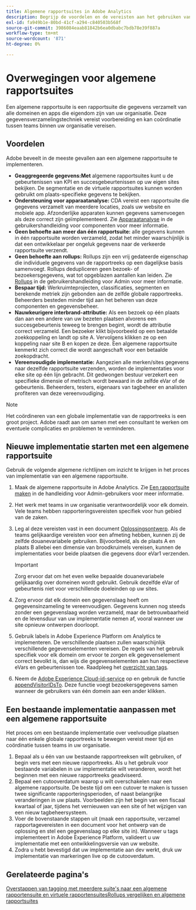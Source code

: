 ```yaml
---
title: Algemene rapportsuites in Adobe Analytics
description: Begrijp de voordelen en de vereisten aan het gebruiken van een globale rapportreeks.
exl-id: fa949b1e-80bd-41cf-a294-c840503b568f
source-git-commit: 3986084eaab81842b6ea0dbabc7bdb78e39f887a
workflow-type: tm+mt
source-wordcount: '871'
ht-degree: 0%

---
```


# Overwegingen voor algemene rapportsuites

Een algemene rapportsuite is een rapportsuite die gegevens verzamelt van alle domeinen en apps die eigendom zijn van uw organisatie. Deze gegevensverzamelingstechniek vereist voorbereiding en kan coördinatie tussen teams binnen uw organisatie vereisen.

## Voordelen

Adobe beveelt in de meeste gevallen aan een algemene rapportsuite te implementeren.

* **Geaggregeerde gegevens:Met** algemene rapportsuites kunt u de gebeurtenissen van KPI en succesgebeurtenissen op uw eigen sites bekijken. De segmentatie en de virtuele rapportsuites kunnen worden gebruikt om plaats-specifieke gegevens te bekijken.
* **Ondersteuning voor apparaatanalyse:** CDA vereist een rapportsuite die gegevens verzamelt van meerdere locaties, zoals uw website en mobiele app. Afzonderlijke apparaten kunnen gegevens samenvoegen als deze correct zijn geïmplementeerd. Zie [Apparaatanalyse](../../components/cda/overview.md) in de gebruikershandleiding voor componenten voor meer informatie.
* **Geen behoefte aan meer dan één rapportsuite:** alle gegevens kunnen in één rapportsuite worden verzameld, zodat het minder waarschijnlijk is dat een ontwikkelaar per ongeluk gegevens naar de verkeerde rapportsuite verzendt.
* **Geen behoefte aan rollups:** Rollups zijn een vrij gedateerde eigenschap die individuele gegevens van de rapportreeks op een dagelijkse basis samenvoegt. Rollups dedupliceren geen bezoek- of bezoekersgegevens, wat tot opgeblazen aantallen kan leiden. Zie [Rollups](../../admin/c-manage-report-suites/rollup-report-suite.md) in de gebruikershandleiding voor Admin voor meer informatie.
* **Bespaar tijd:** Werkruimteprojecten, classificaties, segmenten en berekende metriek zijn gebonden aan de zelfde globale rapportreeks. Beheerders besteden minder tijd aan het beheren van deze componenten en gegevensbeheer.
* **Nauwkeurigere interbrand-attributie:** Als een bezoek op één plaats dan aan een andere van uw bezeten plaatsen alvorens een succesgebeurtenis teweeg te brengen begint, wordt de attributie correct verzameld. Een bezoeker klikt bijvoorbeeld op een betaalde zoekkoppeling en landt op site A. Vervolgens klikken ze op een koppeling naar site B en kopen ze deze. Een algemene rapportsuite kenmerkt zich correct die wordt aangeschaft voor een betaalde zoekopdracht.
* **Vereenvoudigde implementatie:** Aangezien alle merken/sites gegevens naar dezelfde rapportsuite verzenden, worden de implementaties voor elke site op één lijn gebracht. Dit gedwongen bestuur verzekert een specifieke dimensie of metrisch wordt bewaard in de zelfde eVar of de gebeurtenis. Beheerders, testers, eigenaars van tagbeheer en analisten profiteren van deze vereenvoudiging.

>[!NOTE]
>
>Het coördineren van een globale implementatie van de rapportreeks is een groot project. Adobe raadt aan om samen met een consultant te werken om eventuele complicaties en problemen te verminderen.

## Nieuwe implementatie starten met een algemene rapportsuite

Gebruik de volgende algemene richtlijnen om inzicht te krijgen in het proces van implementatie van een algemene rapportsuite.

1. Maak de algemene rapportsuite in Adobe Analytics. Zie [Een rapportsuite maken](/help/admin/c-manage-report-suites/c-new-report-suite/t-create-a-report-suite.md) in de handleiding voor Admin-gebruikers voor meer informatie.
1. Het werk met teams in uw organisatie verantwoordelijk voor elk domein. Vele teams hebben rapporteringsvereisten specifiek voor hun gebied van de zaken.
1. Leg al deze vereisten vast in een document [Oplossingsontwerp](solution-design.md). Als de teams gelijkaardige vereisten voor een afmeting hebben, kunnen zij de zelfde douanevariabele gebruiken. Bijvoorbeeld, als de plaats A en plaats B allebei een dimensie van broodkruimels vereisen, kunnen de implementaties voor beide plaatsen die gegevens door eVar1 verzenden.

   >[!IMPORTANT]
   >
   >Zorg ervoor dat om het even welke bepaalde douanevariabele gelijkaardig over domeinen wordt gebruikt. Gebruik dezelfde eVar of gebeurtenis niet voor verschillende doeleinden op uw sites.
1. Zorg ervoor dat elk domein een gegevenslaag heeft om gegevensinzameling te vereenvoudigen. Gegevens kunnen nog steeds zonder een gegevenslaag worden verzameld, maar de betrouwbaarheid en de levensduur van uw implementatie nemen af, vooral wanneer uw site opnieuw ontwerpen doorloopt.
1. Gebruik labels in Adobe Experience Platform om Analytics te implementeren. De verschillende plaatsen zullen waarschijnlijk verschillende gegevenselementen vereisen. De regels van het gebruik specifiek voor elk domein om ervoor te zorgen elk gegevenselement correct bevolkt is, dan wijs die gegevenselementen aan hun respectieve eVars en gebeurtenissen toe. Raadpleeg het [overzicht van tags](https://experienceleague.adobe.com/docs/experience-platform/tags/home.html).
1. Neem de [Adobe Experience Cloud-id-service](https://experienceleague.adobe.com/docs/id-service/using/home.html) op en gebruik de functie [appendVisitorIDsTo](https://experienceleague.adobe.com/docs/id-service/using/id-service-api/methods/appendvisitorid.html). Deze functie voegt bezoekersgegevens samen wanneer de gebruikers van één domein aan een ander klikken.

## Een bestaande implementatie aanpassen met een algemene rapportsuite

Het proces om een bestaande implementatie over veelvoudige plaatsen naar één enkele globale rapportreeks te bewegen vereist meer tijd en coördinatie tussen teams in uw organisatie.

1. Bepaal als u één van uw bestaande rapportreeksen wilt gebruiken, of begin vers met een nieuwe rapportreeks. Als u het gebruik voor bestaande variabelen in uw implementatie wilt veranderen, wordt het beginnen met een nieuwe rapportreeks geadviseerd.
2. Bepaal een cutooverdatum waarop u wilt overschakelen naar een algemene rapportsuite. De beste tijd om een cutover te maken is tussen twee significante rapporteringsperioden, of naast belangrijke veranderingen in uw plaats. Voorbeelden zijn het begin van een fiscaal kwartaal of jaar, tijdens het vernieuwen van een site of het wijzigen van een nieuw tagbeheersysteem.
3. Voer de bovenstaande stappen uit (maak een rapportsuite, verzamel rapportagevereisten in een document voor het ontwerp van de oplossing en stel een gegevenslaag op elke site in). Wanneer u tags implementeert in Adobe Experience Platform, valideert u uw implementatie met een ontwikkelingsversie van uw website.
4. Zodra u hebt bevestigd dat uw implementatie aan dev werkt, druk uw implementatie van markeringen live op de cutooverdatum.

## Gerelateerde pagina&#39;s

[Overstappen van tagging met meerdere suite&#39;s naar een algemene rapportensuite en virtuele ](../../components/vrs/vrs-considerations.md)
[rapportensuitesRollups vergelijken en algemene rapportsuites](../../admin/c-manage-report-suites/rollup-report-suite.md)
